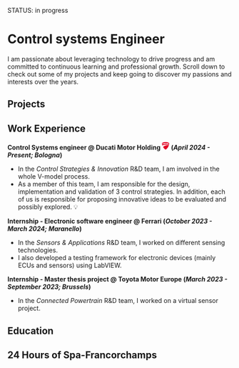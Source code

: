 STATUS: in progress
# Control systems Engineer
I am passionate about leveraging technology to drive progress and am committed to continuous learning and professional growth. Scroll down to check out some of my projects and keep going to discover my passions and interests over the years.
## Projects

## Work Experience
**Control Systems engineer @ Ducati Motor Holding <img src="images/ducati-logo.png" width="17"> (_April 2024 - Present; Bologna_)** 
- In the _Control Strategies & Innovation_ R&D team, I am involved in the whole V-model process.
- As a member of this team, I am responsible for the design, implementation and validation of 3 control strategies. In addition, each of us is responsible for proposing innovative ideas to be evaluated and possibly explored. 💡 

**Internship - Electronic software engineer @ Ferrari (_October 2023 - March 2024; Maranello_)**
- In the _Sensors & Applications_ R&D team, I worked on different sensing technologies.
- I also developed a testing framework for electronic devices (mainly ECUs and sensors) using LabVIEW.

**Internship - Master thesis project @ Toyota Motor Europe (_March 2023 - September 2023; Brussels_)**
- In the _Connected Powertrain_ R&D team, I worked on a virtual sensor project.

## Education

## 24 Hours of Spa-Francorchamps
